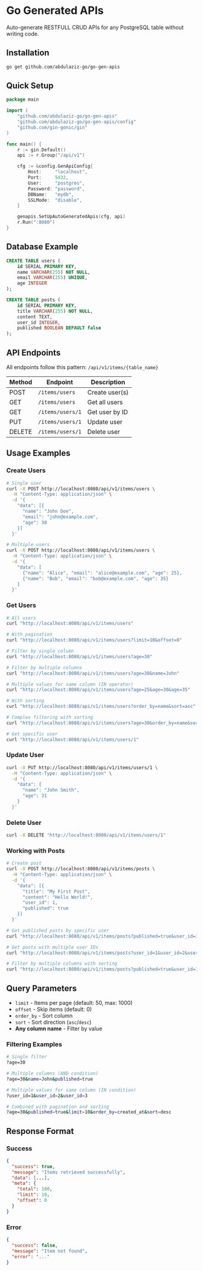 # Go Generated APIs

Auto-generate RESTFULL CRUD APIs for any PostgreSQL table without writing code.

## Installation

```bash
go get github.com/abdulaziz-go/go-gen-apis
```

## Quick Setup

```go
package main

import (
    "github.com/abdulaziz-go/go-gen-apis"
    "github.com/abdulaziz-go/go-gen-apis/config"
    "github.com/gin-gonic/gin"
)

func main() {
    r := gin.Default()
    api := r.Group("/api/v1")

    cfg := &config.GenApiConfig{
        Host:     "localhost",
        Port:     5432,
        User:     "postgres",
        Password: "password",
        DBName:   "mydb",
        SSLMode:  "disable",
    }

    genapis.SetUpAutoGeneratedApis(cfg, api)
    r.Run(":8080")
}
```

## Database Example

```sql
CREATE TABLE users (
    id SERIAL PRIMARY KEY,
    name VARCHAR(255) NOT NULL,
    email VARCHAR(255) UNIQUE,
    age INTEGER
);

CREATE TABLE posts (
    id SERIAL PRIMARY KEY,
    title VARCHAR(255) NOT NULL,
    content TEXT,
    user_id INTEGER,
    published BOOLEAN DEFAULT false
);
```

## API Endpoints

All endpoints follow this pattern: `/api/v1/items/{table_name}`

| Method | Endpoint | Description |
|--------|----------|-------------|
| POST | `/items/users` | Create user(s) |
| GET | `/items/users` | Get all users |
| GET | `/items/users/1` | Get user by ID |
| PUT | `/items/users/1` | Update user |
| DELETE | `/items/users/1` | Delete user |

## Usage Examples

### Create Users
```bash
# Single user
curl -X POST http://localhost:8080/api/v1/items/users \
  -H "Content-Type: application/json" \
  -d '{
    "data": [{
      "name": "John Doe",
      "email": "john@example.com",
      "age": 30
    }]
  }'

# Multiple users
curl -X POST http://localhost:8080/api/v1/items/users \
  -H "Content-Type: application/json" \
  -d '{
    "data": [
      {"name": "Alice", "email": "alice@example.com", "age": 25},
      {"name": "Bob", "email": "bob@example.com", "age": 35}
    ]
  }'
```

### Get Users
```bash
# All users
curl "http://localhost:8080/api/v1/items/users"

# With pagination
curl "http://localhost:8080/api/v1/items/users?limit=10&offset=0"

# Filter by single column
curl "http://localhost:8080/api/v1/items/users?age=30"

# Filter by multiple columns
curl "http://localhost:8080/api/v1/items/users?age=30&name=John"

# Multiple values for same column (IN operator)
curl "http://localhost:8080/api/v1/items/users?age=25&age=30&age=35"

# With sorting
curl "http://localhost:8080/api/v1/items/users?order_by=name&sort=asc"

# Complex filtering with sorting
curl "http://localhost:8080/api/v1/items/users?age=30&order_by=name&sort=desc&limit=5"

# Get specific user
curl "http://localhost:8080/api/v1/items/users/1"
```

### Update User
```bash
curl -X PUT http://localhost:8080/api/v1/items/users/1 \
  -H "Content-Type: application/json" \
  -d '{
    "data": {
      "name": "John Smith",
      "age": 31
    }
  }'
```

### Delete User
```bash
curl -X DELETE "http://localhost:8080/api/v1/items/users/1"
```

### Working with Posts
```bash
# Create post
curl -X POST http://localhost:8080/api/v1/items/posts \
  -H "Content-Type: application/json" \
  -d '{
    "data": [{
      "title": "My First Post",
      "content": "Hello World!",
      "user_id": 1,
      "published": true
    }]
  }'

# Get published posts by specific user
curl "http://localhost:8080/api/v1/items/posts?published=true&user_id=1"

# Get posts with multiple user IDs
curl "http://localhost:8080/api/v1/items/posts?user_id=1&user_id=2&user_id=3"

# Filter by multiple columns with sorting
curl "http://localhost:8080/api/v1/items/posts?published=true&user_id=1&order_by=id&sort=desc"
```

## Query Parameters

- `limit` - Items per page (default: 50, max: 1000)
- `offset` - Skip items (default: 0)
- `order_by` - Sort column
- `sort` - Sort direction (`asc`/`desc`)
- **Any column name** - Filter by value

### Filtering Examples
```bash
# Single filter
?age=30

# Multiple columns (AND condition)
?age=30&name=John&published=true

# Multiple values for same column (IN condition)
?user_id=1&user_id=2&user_id=3

# Combined with pagination and sorting
?age=30&published=true&limit=10&order_by=created_at&sort=desc
```

## Response Format

### Success
```json
{
  "success": true,
  "message": "Items retrieved successfully",
  "data": [...],
  "meta": {
    "total": 100,
    "limit": 10,
    "offset": 0
  }
}
```

### Error
```json
{
  "success": false,
  "message": "Item not found",
  "error": "..."
}
```